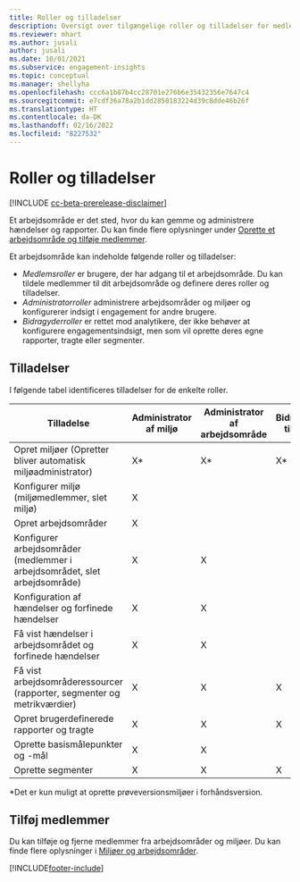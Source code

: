 ```yaml
---
title: Roller og tilladelser
description: Oversigt over tilgængelige roller og tilladelser for medlemmer af arbejdsområdet.
ms.reviewer: mhart
ms.author: jusali
author: jusali
ms.date: 10/01/2021
ms.subservice: engagement-insights
ms.topic: conceptual
ms.manager: shellyha
ms.openlocfilehash: ccc6a1b87b4cc28701e276b6e35432356e7647c4
ms.sourcegitcommit: e7cdf36a78a2b1dd2850183224d39c8dde46b26f
ms.translationtype: HT
ms.contentlocale: da-DK
ms.lasthandoff: 02/16/2022
ms.locfileid: "8227532"
---
```

# <a name="roles-and-permissions"></a>Roller og tilladelser

[!INCLUDE [cc-beta-prerelease-disclaimer](includes/cc-beta-prerelease-disclaimer.md)]

Et arbejdsområde er det sted, hvor du kan gemme og administrere hændelser og rapporter. Du kan finde flere oplysninger under [Oprette et arbejdsområde og tilføje medlemmer](create-workspace.md). 

Et arbejdsområde kan indeholde følgende roller og tilladelser:

- *Medlemsroller* er brugere, der har adgang til et arbejdsområde. Du kan tildele medlemmer til dit arbejdsområde og definere deres roller og tilladelser. 
- *Administratorroller* administrere arbejdsområder og miljøer og konfigurerer indsigt i engagement for andre brugere. 
- *Bidragyderroller* er rettet mod analytikere, der ikke behøver at konfigurere engagementsindsigt, men som vil oprette deres egne rapporter, tragte eller segmenter.

## <a name="permissions"></a>Tilladelser
  
I følgende tabel identificeres tilladelser for de enkelte roller. 

| Tilladelse | Administrator af miljø | Administrator af arbejdsområde | Bidragyder til miljø | Arbejdsområde til bidragsyder | 
|--|--|--|--|--|
| Opret miljøer (Opretter bliver automatisk miljøadministrator) | X* | X* | X* | X* |  
| Konfigurer miljø (miljømedlemmer, slet miljø) | X |  |  |  |  
| Opret arbejdsområder | X |  |  |  |  
| Konfigurer arbejdsområder (medlemmer i arbejdsområdet, slet arbejdsområde) | X | X |  |  |  
| Konfiguration af hændelser og forfinede hændelser | X | X | |  |  
| Få vist hændelser i arbejdsområdet og forfinede hændelser | X | X | |  |  
| Få vist arbejdsområderessourcer (rapporter, segmenter og metrikværdier)| X | X | X | X |  
| Opret brugerdefinerede rapporter og tragte | X | X | X | X |  
| Oprette basismålepunkter og -mål| X | X |  |  |  
| Oprette segmenter| X | X | X | X |  

*Det er kun muligt at oprette prøveversionsmiljøer i forhåndsversion. 

## <a name="add-members"></a>Tilføj medlemmer

Du kan tilføje og fjerne medlemmer fra arbejdsområder og miljøer. Du kan finde flere oplysninger i [Miljøer og arbejdsområder](manage-environments-workspaces.md).


[!INCLUDE[footer-include](../includes/footer-banner.md)]
